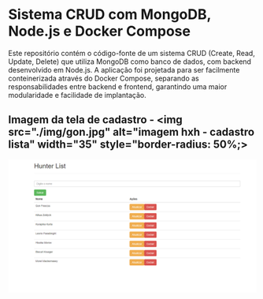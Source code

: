 # Sistema CRUD com MongoDB, Node.js e Docker Compose


Este repositório contém o código-fonte de um sistema CRUD (Create, Read, Update, Delete) que utiliza MongoDB como banco de dados, com backend desenvolvido em Node.js.
A aplicação foi projetada para ser facilmente conteinerizada através do Docker Compose, separando as responsabilidades entre backend e frontend, garantindo uma maior modularidade e facilidade de implantação.


## Imagem da tela de cadastro - <img src="./img/gon.jpg" alt="imagem hxh - cadastro lista" width="35" style="border-radius: 50%;>


 
![imagem hxh - cadastro lista](./img/tela-cadastro.png)
